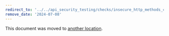 ```yaml
---
redirect_to: '../../api_security_testing/checks/insecure_http_methods_check.md'
remove_date: '2024-07-08'
---
```


This document was moved to [another location](../../api_security_testing/configuration/insecure_http_methods_check.md).

<!-- This redirect file can be deleted after <2024-07-08>. -->
<!-- Redirects that point to other docs in the same project expire in three months. -->
<!-- Redirects that point to docs in a different project or site (for example, link is not relative and starts with `https:`) expire in one year. -->
<!-- Before deletion, see: https://docs.gitlab.com/ee/development/documentation/redirects.html -->